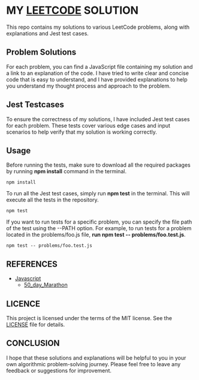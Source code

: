 # MY [LEETCODE](https://leetcode.com/ikboljonme/) SOLUTION

This repo contains my solutions to various LeetCode problems, along with explanations and Jest test cases.

## Problem Solutions

For each problem, you can find a JavaScript file containing my solution and a link to an explanation of the code. I have tried to write clear and concise code that is easy to understand, and I have provided explanations to help you understand my thought process and approach to the problem.

## Jest Testcases

To ensure the correctness of my solutions, I have included Jest test cases for each problem. These tests cover various edge cases and input scenarios to help verify that my solution is working correctly.

## Usage

Before running the tests, make sure to download all the required packages by running **npm install** command in the terminal.

```
npm install
```

To run all the Jest test cases, simply run **npm test** in the terminal. This will execute all the tests in the repository.

```
npm test
```

If you want to run tests for a specific problem, you can specify the file path of the test using the --PATH option. For example, to run tests for a problem located in the problems/foo.js file, **run npm test -- problems/foo.test.js**.

```
npm test -- problems/foo.test.js
```

## REFERENCES

- [Javascript](https://github.com/IkboljonMe/leetcode/tree/main/JavaScript)
  - [50_day_Marathon](https://github.com/IkboljonMe/leetcode/tree/main/JavaScript/50days_marathon)

## LICENCE

This project is licensed under the terms of the MIT license. See the [LICENSE](https://github.com/IkboljonMe/leetcode/blob/main/LICENSE.txt) file for details.

## CONCLUSION

I hope that these solutions and explanations will be helpful to you in your own algorithmic problem-solving journey. Please feel free to leave any feedback or suggestions for improvement.
